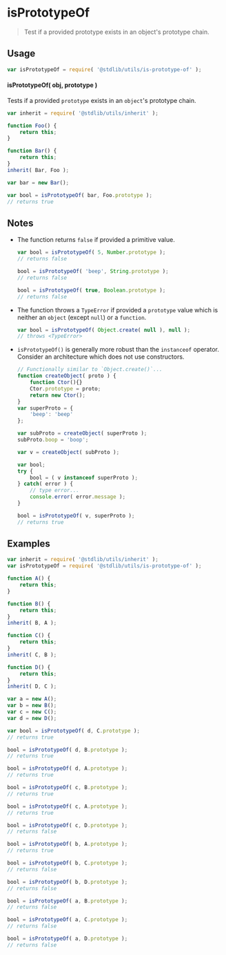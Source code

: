 # isPrototypeOf

> Test if a provided prototype exists in an object's prototype chain.


<!-- <intro> -->

<!-- </intro> -->


<!-- <usage> -->

## Usage

``` javascript
var isPrototypeOf = require( '@stdlib/utils/is-prototype-of' );
```

#### isPrototypeOf( obj, prototype )

Tests if a provided `prototype` exists in an `object`'s prototype chain.

``` javascript
var inherit = require( '@stdlib/utils/inherit' );

function Foo() {
    return this;
}

function Bar() {
    return this;
}
inherit( Bar, Foo );

var bar = new Bar();

var bool = isPrototypeOf( bar, Foo.prototype );
// returns true
```

<!-- </usage> -->


<!-- <notes> -->

## Notes

* The function returns `false` if provided a primitive value.

  ``` javascript
  var bool = isPrototypeOf( 5, Number.prototype );
  // returns false

  bool = isPrototypeOf( 'beep', String.prototype );
  // returns false

  bool = isPrototypeOf( true, Boolean.prototype );
  // returns false
  ```

* The function throws a `TypeError` if provided a `prototype` value which is neither an `object` (except `null`) or a `function`.

  ``` javascript
  var bool = isPrototypeOf( Object.create( null ), null );
  // throws <TypeError>
  ```

* `isPrototypeOf()` is generally more robust than the `instanceof` operator. Consider an architecture which does not use constructors.

  ``` javascript
  // Functionally similar to `Object.create()`...
  function createObject( proto ) {
      function Ctor(){}
      Ctor.prototype = proto;
      return new Ctor();
  }
  var superProto = {
      'beep': 'beep'
  };

  var subProto = createObject( superProto );
  subProto.boop = 'boop';

  var v = createObject( subProto );

  var bool;
  try {
      bool = ( v instanceof superProto );
  } catch( error ) {
      // type error...
      console.error( error.message );
  }

  bool = isPrototypeOf( v, superProto );
  // returns true
  ```

<!-- </notes> -->


<!-- <examples> -->

## Examples

``` javascript
var inherit = require( '@stdlib/utils/inherit' );
var isPrototypeOf = require( '@stdlib/utils/is-prototype-of' );

function A() {
    return this;
}

function B() {
    return this;
}
inherit( B, A );

function C() {
    return this;
}
inherit( C, B );

function D() {
    return this;
}
inherit( D, C );

var a = new A();
var b = new B();
var c = new C();
var d = new D();

var bool = isPrototypeOf( d, C.prototype );
// returns true

bool = isPrototypeOf( d, B.prototype );
// returns true

bool = isPrototypeOf( d, A.prototype );
// returns true

bool = isPrototypeOf( c, B.prototype );
// returns true

bool = isPrototypeOf( c, A.prototype );
// returns true

bool = isPrototypeOf( c, D.prototype );
// returns false

bool = isPrototypeOf( b, A.prototype );
// returns true

bool = isPrototypeOf( b, C.prototype );
// returns false

bool = isPrototypeOf( b, D.prototype );
// returns false

bool = isPrototypeOf( a, B.prototype );
// returns false

bool = isPrototypeOf( a, C.prototype );
// returns false

bool = isPrototypeOf( a, D.prototype );
// returns false
```

<!-- </examples> -->


<!-- <links> -->

<!-- </links> -->
